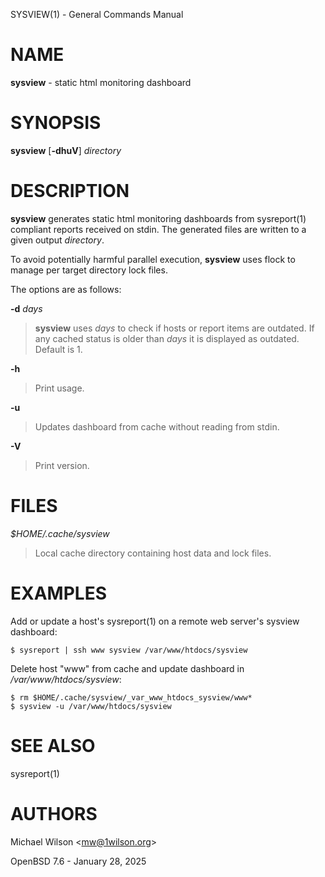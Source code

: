 SYSVIEW(1) - General Commands Manual

# NAME

**sysview** - static html monitoring dashboard

# SYNOPSIS

**sysview**
\[**-dhuV**]
*directory*

# DESCRIPTION

**sysview**
generates static html monitoring dashboards
from
sysreport(1)
compliant reports received on stdin.
The generated files are written to a given output
*directory*.

To avoid potentially harmful parallel execution,
**sysview**
uses flock to manage per target directory lock files.

The options are as follows:

**-d** *days*

> **sysview**
> uses
> *days*
> to check if hosts or report items are outdated. If any cached
> status is older than
> *days*
> it is displayed as outdated. Default is 1.

**-h**

> Print usage.

**-u**

> Updates dashboard from cache without reading from stdin.

**-V**

> Print version.

# FILES

*$HOME/.cache/sysview*

> Local cache directory containing host data and lock files.

# EXAMPLES

Add or update a host's
sysreport(1)
on a remote
web server's sysview dashboard:

	$ sysreport | ssh www sysview /var/www/htdocs/sysview

Delete host "www" from cache and update dashboard in
*/var/www/htdocs/sysview*:

	$ rm $HOME/.cache/sysview/_var_www_htdocs_sysview/www*
	$ sysview -u /var/www/htdocs/sysview

# SEE ALSO

sysreport(1)

# AUTHORS

Michael Wilson &lt;[mw@1wilson.org](mailto:mw@1wilson.org)&gt;

OpenBSD 7.6 - January 28, 2025

